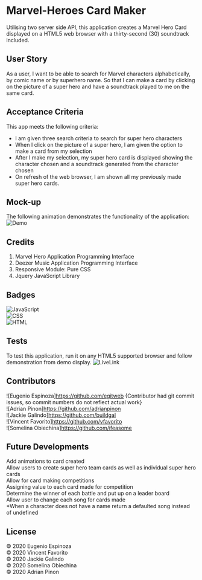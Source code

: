 # Marvel-Heroes Card Maker

Utilising two server side API, this application creates a Marvel Hero Card displayed on a HTML5 web browser with a thirty-second (30) soundtrack included. 


## User Story 
As a user, I want to be able to search for Marvel characters alphabetically, by comic name or by superhero name. So that I can make a card by clicking on the picture of a super hero and have a soundtrack played to me on the same card. 


## Acceptance Criteria 
This app meets the following criteria: 
- I am given three search criteria to search for super hero characters 
- When I click on the picture of a super hero, I am given the option to make a card from my selection 
- After I make my selection, my super hero card is displayed showing the character chosen and a soundtrack generated from the character chosen 
- On refresh of the web browser, I am shown all my previously made super hero cards. 


## Mock-up 
The following animation demonstrates the functionality of the application: 
![Demo](https://media.giphy.com/media/ujy9f9BElSfFVE4K09/giphy.gif)


## Credits 
1. Marvel Hero Application Programming Interface
2. Deezer Music Application Programming Interface
3. Responsive Module: Pure CSS 
4. Jquery JavaScript Library


## Badges 
![JavaScript](https://img.shields.io/badge/JavaScript-61%6-yellow)<br/>
![CSS](https://img.shields.io/badge/CSS-30.22%4-purple) <br/>
![HTML](https://img.shields.io/badge/HTML-12.16%0-red) <br/>


## Tests 
To test this application, run it on any HTML5 supported browser and follow demonstration from demo display. 
![LiveLink](https://ifeasome.github.io/Marvel-Cards/)

## Contributors 
![Eugenio Espinoza]https://github.com/egitweb {Contributor had git commit issues, so commit numbers do not reflect actual work}<br/>
![Adrian Pinon]https://github.com/adrianpinon <br/>
![Jackie Galindo]https://github.com/buildgal <br/>
![Vincent Favorito]https://github.com/vfavorito <br/>
![Somelina Obiechina]https://github.com/ifeasome <br/>


## Future Developments
Add animations to card created <br/>
Allow users to create super hero team cards as well as individual super hero cards <br/>
Allow for card making competitions <br/>
Assigning value to each card made for competition <br/>
Determine the winner of each battle and put up on a leader board <br/>
Allow user to change each song for cards made <br/>
*When a character does not have a name return a defaulted song instead of undefined <br/>


## License 
© 2020 Eugenio Espinoza <br/>
© 2020 Vincent Favorito <br/>
© 2020 Jackie Galindo <br/>
© 2020 Somelina Obiechina <br/>
© 2020 Adrian Pinon <br/>


